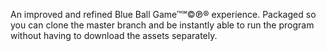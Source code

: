 An improved and refined Blue Ball Game™℠©℗® experience. Packaged so you can clone the master branch and be instantly able to run the program without having to download the assets separately.
